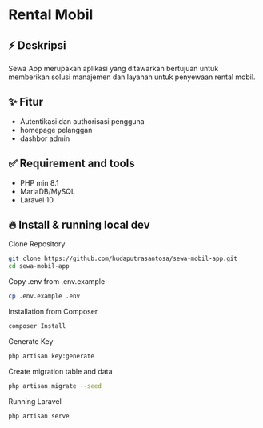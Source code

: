 # Rental Mobil

## ⚡ Deskripsi
Sewa App merupakan aplikasi yang ditawarkan bertujuan untuk memberikan solusi manajemen dan layanan untuk penyewaan rental mobil.

## ✨ Fitur

- Autentikasi dan authorisasi pengguna
- homepage pelanggan
- dashbor admin

## ✅ Requirement and tools
 - PHP min 8.1
 - MariaDB/MySQL
 - Laravel 10

## 🔥 Install & running local dev
Clone Repository

```bash
git clone https://github.com/hudaputrasantosa/sewa-mobil-app.git
cd sewa-mobil-app
```
Copy .env from .env.example
```bash
cp .env.example .env
```
Installation from Composer
```bash
composer Install
```
Generate Key
```bash
php artisan key:generate
```
Create migration table and data
```bash
php artisan migrate --seed
```
Running Laravel
```bash
php artisan serve
```


